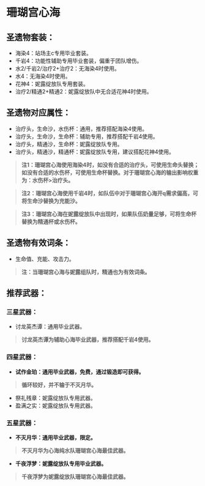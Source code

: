 # 珊瑚宫心海

## 圣遗物套装：
- 海染4：站场主c专用毕业套装。
- 千岩4：功能性辅助专用毕业套装，偏重于团队增伤。
- 水2/千岩2/治疗2+治疗2：无海染4时使用。
- 水4：无海染4时使用。
- 花神4：妮露绽放队专用套装。
- 治疗2/精通2+精通2：妮露绽放队中无合适花神4时使用。

## 圣遗物对应属性：
- 治疗头，生命沙，水伤杯：通用，推荐搭配海染4使用。
- 治疗头，生命沙，生命杯：辅助专用，推荐搭配千岩4使用。
- 治疗头，精通沙，生命杯：妮露绽放队专用。
- 治疗头，精通沙，精通杯：妮露绽放队专用，建议搭配花神4使用。

>**注1：珊瑚宫心海使用海染4时，如没有合适的治疗头，可使用生命头替换；如没有合适的水伤杯，可使用生命杯替换。对于珊瑚宫心海的输出影响权重为：水伤杯>治疗头。**

>**注2：珊瑚宫心海使用千岩4时，如队伍中对于珊瑚宫心海开q需求偏高，可将生命沙替换为充能沙。**

>**注3：珊瑚宫心海在妮露绽放队中出现时，如果队伍奶量足够，可将生命杯替换为精通杯或水伤杯。**


## 圣遗物有效词条：
- 生命值、充能、攻击力。

>**注：当珊瑚宫心海与妮露组队时，精通也为有效词条。**


## 推荐武器：
### 三星武器：
- 讨龙英杰谭：通用毕业武器。

>**讨龙英杰谭为辅助心海毕业武器，推荐搭配千岩4使用。**


### 四星武器：
- **试作金珀：通用毕业武器，免费，通过锻造即可获得。**

>**循环较好，并不输于不灭月华。**

- 祭礼残章：妮露绽放队专用武器。
- 盈满之实：妮露绽放队专用武器。

### 五星武器：
- **不灭月华：通用毕业武器，限定。**

>**不灭月华为心海纯水队珊瑚宫心海最佳武器。**

- **千夜浮梦：妮露绽放队专用毕业武器。**

>**千夜浮梦为妮露绽放队珊瑚宫心海最佳武器。**

